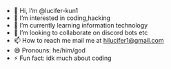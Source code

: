 - 👋 Hi, I’m @lucifer-kun1
- 👀 I’m interested in coding,hacking
- 🌱 I’m currently learning information technology
- 💞️ I’m looking to collaborate on discord bots etc
- 📫 How to reach me mail me at hilucifer1@gmail.com
- 😄 Pronouns: he/him/god
- ⚡ Fun fact: idk much about coding

<!---
lucifer-kun1/lucifer-kun1 is a ✨ special ✨ repository because its `README.md` (this file) appears on your GitHub profile.
You can click the Preview link to take a look at your changes.
--->
